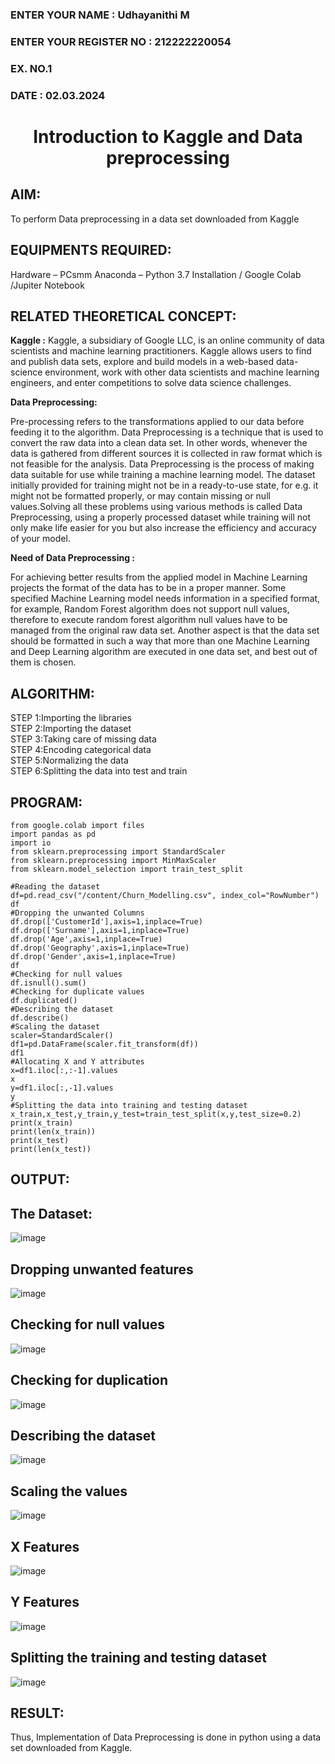 <H3>ENTER YOUR NAME : Udhayanithi M</H3>
<H3>ENTER YOUR REGISTER NO : 212222220054</H3>
<H3>EX. NO.1</H3>
<H3>DATE : 02.03.2024</H3>
<H1 ALIGN =CENTER> Introduction to Kaggle and Data preprocessing</H1>

## AIM:

To perform Data preprocessing in a data set downloaded from Kaggle

## EQUIPMENTS REQUIRED:
Hardware – PCsmm
Anaconda – Python 3.7 Installation / Google Colab /Jupiter Notebook

## RELATED THEORETICAL CONCEPT:

**Kaggle :**
Kaggle, a subsidiary of Google LLC, is an online community of data scientists and machine learning practitioners. Kaggle allows users to find and publish data sets, explore and build models in a web-based data-science environment, work with other data scientists and machine learning engineers, and enter competitions to solve data science challenges.

**Data Preprocessing:**

Pre-processing refers to the transformations applied to our data before feeding it to the algorithm. Data Preprocessing is a technique that is used to convert the raw data into a clean data set. In other words, whenever the data is gathered from different sources it is collected in raw format which is not feasible for the analysis.
Data Preprocessing is the process of making data suitable for use while training a machine learning model. The dataset initially provided for training might not be in a ready-to-use state, for e.g. it might not be formatted properly, or may contain missing or null values.Solving all these problems using various methods is called Data Preprocessing, using a properly processed dataset while training will not only make life easier for you but also increase the efficiency and accuracy of your model.

**Need of Data Preprocessing :**

For achieving better results from the applied model in Machine Learning projects the format of the data has to be in a proper manner. Some specified Machine Learning model needs information in a specified format, for example, Random Forest algorithm does not support null values, therefore to execute random forest algorithm null values have to be managed from the original raw data set.
Another aspect is that the data set should be formatted in such a way that more than one Machine Learning and Deep Learning algorithm are executed in one data set, and best out of them is chosen.


## ALGORITHM:
STEP 1:Importing the libraries<BR>
STEP 2:Importing the dataset<BR>
STEP 3:Taking care of missing data<BR>
STEP 4:Encoding categorical data<BR>
STEP 5:Normalizing the data<BR>
STEP 6:Splitting the data into test and train<BR>

##  PROGRAM:
```
from google.colab import files
import pandas as pd
import io
from sklearn.preprocessing import StandardScaler
from sklearn.preprocessing import MinMaxScaler
from sklearn.model_selection import train_test_split

#Reading the dataset
df=pd.read_csv("/content/Churn_Modelling.csv", index_col="RowNumber")
df
#Dropping the unwanted Columns
df.drop(['CustomerId'],axis=1,inplace=True)
df.drop(['Surname'],axis=1,inplace=True)
df.drop('Age',axis=1,inplace=True)
df.drop('Geography',axis=1,inplace=True)
df.drop('Gender',axis=1,inplace=True)
df
#Checking for null values
df.isnull().sum()
#Checking for duplicate values
df.duplicated()
#Describing the dataset
df.describe()
#Scaling the dataset
scaler=StandardScaler()
df1=pd.DataFrame(scaler.fit_transform(df))
df1
#Allocating X and Y attributes
x=df1.iloc[:,:-1].values
x
y=df1.iloc[:,-1].values
y
#Splitting the data into training and testing dataset
x_train,x_test,y_train,y_test=train_test_split(x,y,test_size=0.2)
print(x_train)
print(len(x_train))
print(x_test)
print(len(x_test))
```

## OUTPUT:
## The Dataset:

![image](https://github.com/Prasanth9025/Ex-1-NN/assets/118343686/c2ba1d96-f8ba-46d8-9b99-67c454af4fba)

## Dropping unwanted features

![image](https://github.com/Prasanth9025/Ex-1-NN/assets/118343686/f03ed636-bdc0-4315-a407-5490d75b06c9)

## Checking for null values

![image](https://github.com/Prasanth9025/Ex-1-NN/assets/118343686/af07a56e-d1e8-465d-a861-6a5fd6483a93)

## Checking for duplication

![image](https://github.com/Prasanth9025/Ex-1-NN/assets/118343686/62e4ee4c-7baa-4553-82d1-a70b46e7ef62)

## Describing the dataset

![image](https://github.com/Prasanth9025/Ex-1-NN/assets/118343686/75cda078-b795-4ac9-92cd-7579048da859)

## Scaling the values

![image](https://github.com/Prasanth9025/Ex-1-NN/assets/118343686/97eb666f-0deb-40cc-8a74-dc8e02017915)


## X Features

![image](https://github.com/Prasanth9025/Ex-1-NN/assets/118343686/91be32c5-5bf5-4c44-a2c4-08845020828b)

## Y Features

![image](https://github.com/Prasanth9025/Ex-1-NN/assets/118343686/214b5709-3d92-45a4-8472-d35af126d98e)

## Splitting the training and testing dataset

![image](https://github.com/Prasanth9025/Ex-1-NN/assets/118343686/adb96d96-e270-46a1-b85d-71e7841ce99e)


## RESULT:
Thus, Implementation of Data Preprocessing is done in python  using a data set downloaded from Kaggle.


